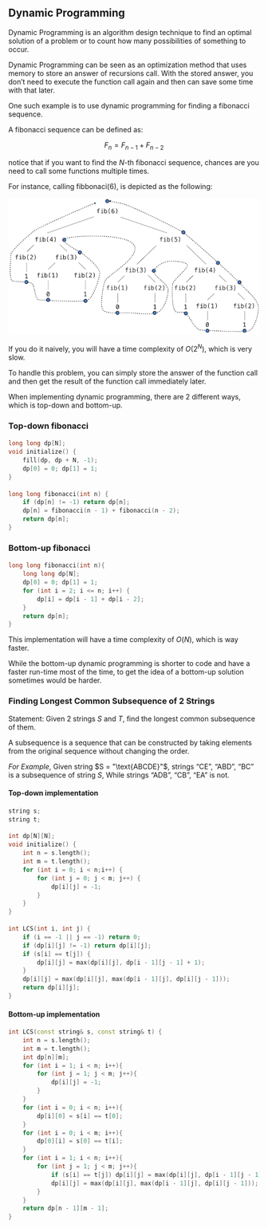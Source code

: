 ## Dynamic Programming

Dynamic Programming is an algorithm design technique to find an optimal solution of a problem or to count how many possibilities of something to occur. 

Dynamic Programming can be seen as an optimization method that uses memory to store an answer of recursions call. With the stored answer, you don’t need to execute the function call again and then can save some time with that later.

One such example is to use dynamic programming for finding a fibonacci sequence.

A fibonacci sequence can be defined as:

$$ F_n = F_{n-1} + F_{n-2} $$

notice that if you want to find the $N$-th fibonacci sequence, chances are you need to call some functions multiple times.

For instance, calling fibbonaci($6$), is depicted as the following:

![fibonacci](./images/fib.png)

If you do it naively, you will have a time complexity of $O(2^N)$, which is very slow.

To handle this problem, you can simply store the answer of the function call and then get the result of the function call immediately later.

When implementing dynamic programming, there are 2 different ways, which is top-down and bottom-up.

### Top-down fibonacci

```c++
long long dp[N];
void initialize() {
	fill(dp, dp + N, -1);
	dp[0] = 0; dp[1] = 1;
}

long long fibonacci(int n) {
	if (dp[n] != -1) return dp[n];
	dp[n] = fibonacci(n - 1) + fibonacci(n - 2);
	return dp[n];
}
```

### Bottom-up fibonacci

```c++
long long fibonacci(int n){
	long long dp[N];
	dp[0] = 0; dp[1] = 1;
	for (int i = 2; i <= n; i++) {
        dp[i] = dp[i - 1] + dp[i - 2];
	}
	return dp[n];
}
```

This implementation will have a time complexity of $O(N)$, which is way faster.

While the bottom-up dynamic programming is shorter to code and have a faster run-time most of the time, to get the idea of a bottom-up solution sometimes would be harder.

### Finding Longest Common Subsequence of 2 Strings

Statement: Given 2 strings $S$ and $T$, find the longest common subsequence of them. 

A subsequence is a sequence that can be constructed by taking elements from the original sequence without changing the order.

*For Example*, Given string $S = "\text{ABCDE}"$, strings “$\text{CE}$”, “$\text{ABD}$”, “$\text{BC}$” is a subsequence of string $S$, While strings “$\text{ADB}$”, “$\text{CB}$”, “$\text{EA}$” is not.

#### Top-down implementation

```c++
string s;
string t;

int dp[N][N];
void initialize() {
	int n = s.length();
	int m = t.length();
	for (int i = 0; i < n;i++) {
        for (int j = 0; j < m; j++) {
            dp[i][j] = -1;
        }
	}
}

int LCS(int i, int j) {
	if (i == -1 || j == -1) return 0;
	if (dp[i][j] != -1) return dp[i][j];
	if (s[i] == t[j]) {
    	dp[i][j] = max(dp[i][j], dp[i - 1][j - 1] + 1);
	}
	dp[i][j] = max(dp[i][j], max(dp[i - 1][j], dp[i][j - 1]));
	return dp[i][j];
}
```


#### Bottom-up implementation

```c++
int LCS(const string& s, const string& t) {
	int n = s.length();
	int m = t.length();
	int dp[n][m];
	for (int i = 1; i < n; i++){
    	for (int j = 1; j < m; j++){
        	dp[i][j] = -1;
    	}
	}
	for (int i = 0; i < n; i++){
    	dp[i][0] = s[i] == t[0];
	}
	for (int i = 0; i < m; i++){
    	dp[0][i] = s[0] == t[i];
	}
	for (int i = 1; i < n; i++){
    	for (int j = 1; j < m; j++){
        	if (s[i] == t[j]) dp[i][j] = max(dp[i][j], dp[i - 1][j - 1] + 1);
        	dp[i][j] = max(dp[i][j], max(dp[i - 1][j], dp[i][j - 1]));
    	}
	}
	return dp[n - 1][m - 1];
}
```
